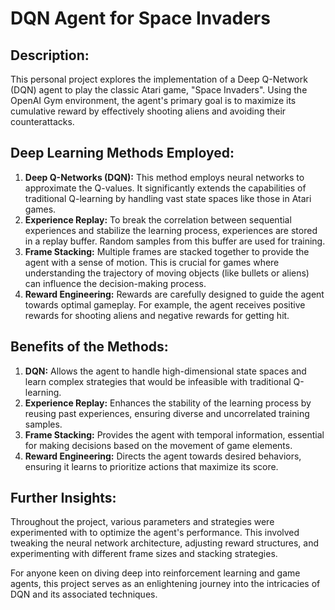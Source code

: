 
# DQN Agent for Space Invaders

## Description:
This personal project explores the implementation of a Deep Q-Network (DQN) agent to play the classic Atari game, "Space Invaders". Using the OpenAI Gym environment, the agent's primary goal is to maximize its cumulative reward by effectively shooting aliens and avoiding their counterattacks.

## Deep Learning Methods Employed:
1. **Deep Q-Networks (DQN):** This method employs neural networks to approximate the Q-values. It significantly extends the capabilities of traditional Q-learning by handling vast state spaces like those in Atari games.
2. **Experience Replay:** To break the correlation between sequential experiences and stabilize the learning process, experiences are stored in a replay buffer. Random samples from this buffer are used for training.
3. **Frame Stacking:** Multiple frames are stacked together to provide the agent with a sense of motion. This is crucial for games where understanding the trajectory of moving objects (like bullets or aliens) can influence the decision-making process.
4. **Reward Engineering:** Rewards are carefully designed to guide the agent towards optimal gameplay. For example, the agent receives positive rewards for shooting aliens and negative rewards for getting hit.

## Benefits of the Methods:
1. **DQN:** Allows the agent to handle high-dimensional state spaces and learn complex strategies that would be infeasible with traditional Q-learning.
2. **Experience Replay:** Enhances the stability of the learning process by reusing past experiences, ensuring diverse and uncorrelated training samples.
3. **Frame Stacking:** Provides the agent with temporal information, essential for making decisions based on the movement of game elements.
4. **Reward Engineering:** Directs the agent towards desired behaviors, ensuring it learns to prioritize actions that maximize its score.

## Further Insights:
Throughout the project, various parameters and strategies were experimented with to optimize the agent's performance. This involved tweaking the neural network architecture, adjusting reward structures, and experimenting with different frame sizes and stacking strategies.

For anyone keen on diving deep into reinforcement learning and game agents, this project serves as an enlightening journey into the intricacies of DQN and its associated techniques.
